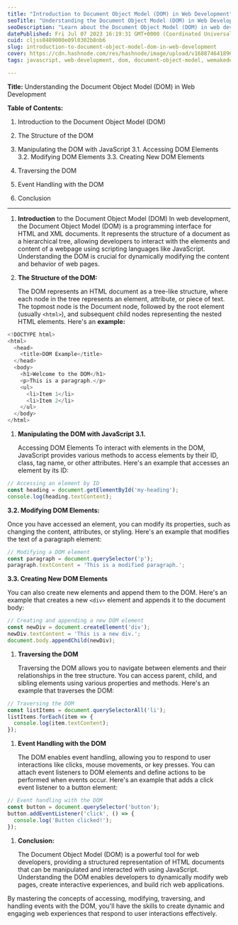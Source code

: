 ```yaml
---
title: "Introduction to Document Object Model (DOM) in Web Development"
seoTitle: "Understanding the Document Object Model (DOM) in Web Development"
seoDescription: "Learn about the Document Object Model (DOM) in web development and how it enables dynamic manipulation of web page content using JavaScript."
datePublished: Fri Jul 07 2023 16:19:31 GMT+0000 (Coordinated Universal Time)
cuid: cljss8489000e09l0302b8nb6
slug: introduction-to-document-object-model-dom-in-web-development
cover: https://cdn.hashnode.com/res/hashnode/image/upload/v1688746418969/57585071-0f04-4e8c-a0d5-30e923dc0b9d.jpeg
tags: javascript, web-development, dom, document-object-model, wemakedevs

---
```


**Title:** Understanding the Document Object Model (DOM) in Web Development

**Table of Contents:**

1. Introduction to the Document Object Model (DOM)
    
2. The Structure of the DOM
    
3. Manipulating the DOM with JavaScript 3.1. Accessing DOM Elements 3.2. Modifying DOM Elements 3.3. Creating New DOM Elements
    
4. Traversing the DOM
    
5. Event Handling with the DOM
    
6. Conclusion
    

---

1. **Introduction** to the Document Object Model (DOM) In web development, the Document Object Model (DOM) is a programming interface for HTML and XML documents. It represents the structure of a document as a hierarchical tree, allowing developers to interact with the elements and content of a webpage using scripting languages like JavaScript. Understanding the DOM is crucial for dynamically modifying the content and behavior of web pages.
    
2. **The Structure of the DOM:**
    
    The DOM represents an HTML document as a tree-like structure, where each node in the tree represents an element, attribute, or piece of text. The topmost node is the Document node, followed by the root element (usually `<html>`), and subsequent child nodes representing the nested HTML elements. Here's an **example:**
    

```javascript
<!DOCTYPE html>
<html>
  <head>
    <title>DOM Example</title>
  </head>
  <body>
    <h1>Welcome to the DOM</h1>
    <p>This is a paragraph.</p>
    <ul>
      <li>Item 1</li>
      <li>Item 2</li>
    </ul>
  </body>
</html>
```

1. **Manipulating the DOM with JavaScript 3.1.**
    
    Accessing DOM Elements To interact with elements in the DOM, JavaScript provides various methods to access elements by their ID, class, tag name, or other attributes. Here's an example that accesses an element by its ID:
    

```javascript
// Accessing an element by ID
const heading = document.getElementById('my-heading');
console.log(heading.textContent);
```

**3.2. Modifying DOM Elements:**

Once you have accessed an element, you can modify its properties, such as changing the content, attributes, or styling. Here's an example that modifies the text of a paragraph element:

```javascript
// Modifying a DOM element
const paragraph = document.querySelector('p');
paragraph.textContent = 'This is a modified paragraph.';
```

**3.3. Creating New DOM Elements**

You can also create new elements and append them to the DOM. Here's an example that creates a new `<div>` element and appends it to the document body:

```javascript
// Creating and appending a new DOM element
const newDiv = document.createElement('div');
newDiv.textContent = 'This is a new div.';
document.body.appendChild(newDiv);
```

1. **Traversing the DOM**
    
    Traversing the DOM allows you to navigate between elements and their relationships in the tree structure. You can access parent, child, and sibling elements using various properties and methods. Here's an example that traverses the DOM:
    

```javascript
// Traversing the DOM
const listItems = document.querySelectorAll('li');
listItems.forEach(item => {
  console.log(item.textContent);
});
```

1. **Event Handling with the DOM**
    
    The DOM enables event handling, allowing you to respond to user interactions like clicks, mouse movements, or key presses. You can attach event listeners to DOM elements and define actions to be performed when events occur. Here's an example that adds a click event listener to a button element:
    

```javascript
// Event handling with the DOM
const button = document.querySelector('button');
button.addEventListener('click', () => {
  console.log('Button clicked!');
});
```

1. **Conclusion:**
    
    The Document Object Model (DOM) is a powerful tool for web developers, providing a structured representation of HTML documents that can be manipulated and interacted with using JavaScript. Understanding the DOM enables developers to dynamically modify web pages, create interactive experiences, and build rich web applications.
    

By mastering the concepts of accessing, modifying, traversing, and handling events with the DOM, you'll have the skills to create dynamic and engaging web experiences that respond to user interactions effectively.